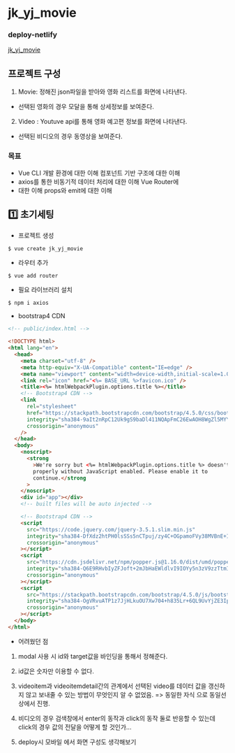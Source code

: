 # jk_yj_movie

### deploy-netlify

[jk_yj_movie](https://distracted-perlman-f82b06.netlify.app/)

## 프로젝트 구성

1. Movie: 정해진 json파일을 받아와 영화 리스트를 화면에 나타낸다.

- 선택된 영화의 경우 모달을 통해 상세정보를 보여준다.

2. Video : Youtuve api를 통해 영화 예고편 정보를 화면에 나타낸다.

- 선택된 비디오의 경우 동영상을 보여준다.

### 목표

- Vue CLI 개발 환경에 대한 이해 컴포넌트 기반 구조에 대한 이해
- axios를 통한 비동기적 데이터 처리에 대한 이해 Vue Router에
- 대한 이해 props와 emit에 대한 이해

## :one: 초기세팅

- 프로젝트 생성

```shell
$ vue create jk_yj_movie
```

- 라우터 추가

```shell
$ vue add router
```

- 필요 라이브러리 설치

```shell
$ npm i axios
```

- bootstrap4 CDN

```html
<!-- public/index.html -->

<!DOCTYPE html>
<html lang="en">
  <head>
    <meta charset="utf-8" />
    <meta http-equiv="X-UA-Compatible" content="IE=edge" />
    <meta name="viewport" content="width=device-width,initial-scale=1.0" />
    <link rel="icon" href="<%= BASE_URL %>favicon.ico" />
    <title><%= htmlWebpackPlugin.options.title %></title>
    <!-- Bootstrap4 CDN -->
    <link
      rel="stylesheet"
      href="https://stackpath.bootstrapcdn.com/bootstrap/4.5.0/css/bootstrap.min.css"
      integrity="sha384-9aIt2nRpC12Uk9gS9baDl411NQApFmC26EwAOH8WgZl5MYYxFfc+NcPb1dKGj7Sk"
      crossorigin="anonymous"
    />
  </head>
  <body>
    <noscript>
      <strong
        >We're sorry but <%= htmlWebpackPlugin.options.title %> doesn't work
        properly without JavaScript enabled. Please enable it to
        continue.</strong
      >
    </noscript>
    <div id="app"></div>
    <!-- built files will be auto injected -->

    <!-- Bootstrap4 CDN -->
    <script
      src="https://code.jquery.com/jquery-3.5.1.slim.min.js"
      integrity="sha384-DfXdz2htPH0lsSSs5nCTpuj/zy4C+OGpamoFVy38MVBnE+IbbVYUew+OrCXaRkfj"
      crossorigin="anonymous"
    ></script>
    <script
      src="https://cdn.jsdelivr.net/npm/popper.js@1.16.0/dist/umd/popper.min.js"
      integrity="sha384-Q6E9RHvbIyZFJoft+2mJbHaEWldlvI9IOYy5n3zV9zzTtmI3UksdQRVvoxMfooAo"
      crossorigin="anonymous"
    ></script>
    <script
      src="https://stackpath.bootstrapcdn.com/bootstrap/4.5.0/js/bootstrap.min.js"
      integrity="sha384-OgVRvuATP1z7JjHLkuOU7Xw704+h835Lr+6QL9UvYjZE3Ipu6Tp75j7Bh/kR0JKI"
      crossorigin="anonymous"
    ></script>
  </body>
</html>
```

- 어려웠던 점

1. modal 사용 시 id와 target값을 바인딩을 통해서 정해준다.
2. id값은 숫자만 이용할 수 없다.
3. videoitem과 videoitemdetail간의 관계에서 선택된 video를 데이터 값을 갱신하지 않고 보내줄 수 있는 방법이 무엇인지 알 수 없었음. => 동일한 자식 으로 동일선상에서 진행.
4. 비디오의 경우 검색창에서 enter의 동작과 click의 동작 둘로 반응할 수 있는데 click의 경우 값의 전달을 어떻게 할 것인가...

5. deploy시 모바일 에서 화면 구성도 생각해보기

